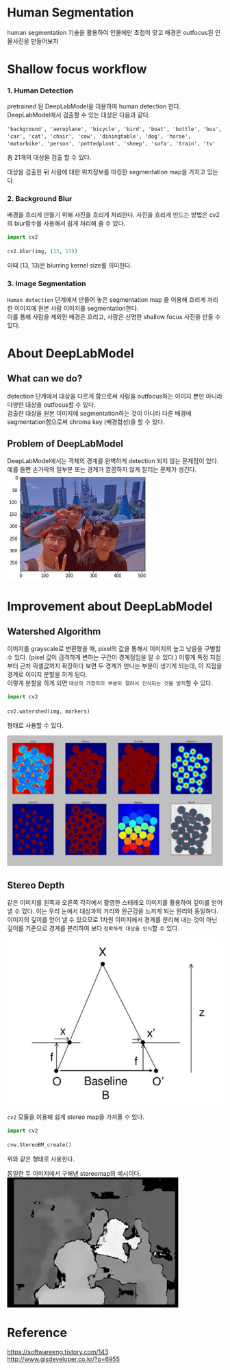 # Human Segmentation  
human segmentation 기술을 활용하여 인물에만 초점이 맞고 배경은 outfocus된 인물사진을 만들어보자

# Shallow focus workflow  
### 1. Human Detection  
pretrained 된 DeepLabModel을 이용하여 human detection 한다.  
DeepLabModel에서 검출할 수 있는 대상은 다음과 같다.  
  
`'background', 'aeroplane', 'bicycle', 'bird', 'boat', 'bottle', 'bus', 'car', 'cat', 'chair', 'cow', 'diningtable', 'dog', 'horse', 'motorbike', 'person', 'pottedplant', 'sheep', 'sofa', 'train', 'tv'`  
  
  총 21개의 대상을 검출 할 수 있다.  
    
대상을 검출한 뒤 사람에 대한 위치정보를 마킹한 segmentation map을 가지고 있는다.  

### 2. Background Blur  
배경을 흐리게 만들기 위해 사진을 흐리게 처리한다. 
사진을 흐리게 만드는 방법은 cv2의 blur함수를 사용해서 쉽게 처리해 줄 수 있다.  
```python
import cv2 

cv2.blur(img, (13, 13))
```
이때 (13, 13)은 blurring kernel size를 의미한다.  
  
### 3. Image Segmentation  
`Human detection` 단계에서 만들어 놓은 segmentation map 을 이용해 흐리게 처리한 이미지에 원본 사람 이미지를 segmentation한다.  
이를 통해 사람을 제외한 배경은 흐리고, 사람은 선명한 shallow focus 사진을 만들 수 있다.  

# About DeepLabModel  
## What can we do?
detection 단계에서 대상을 다르게 함으로써 사람을 outfocus하는 이미지 뿐만 아니라 다양한 대상을 outfocus할 수 있다.  
검출한 대상을 원본 이미지에 segmentation하는 것이 아니라 다른 배경에 segmentation함으로써 chroma key (배경합성)을 할 수 있다.  

## Problem of DeepLabModel  
DeepLabModel에서는 객체의 경계를 완벽하게 detection 되지 않는 문제점이 있다. 예를 들면 손가락의 일부분 또는 경계가 깔끔하지 않게 잘리는 문제가 생긴다.  
![problem](https://github.com/estela19/AIFFEL/blob/master/exp08/utils/problem.JPG)
  
# Improvement about DeepLabModel  
## Watershed Algorithm  
이미지를 grayscale로 변환했을 때, pixel의 값을 통해서 이미지의 높고 낮음을 구별할 수 있다. (pixel 값이 급격하게 변하는 구간이 경계점임을 알 수 있다.)  이렇게 특정 지점부터 근처 픽셀값까지 확장하다 보면 두 경계가 만나는 부분이 생기게 되는데, 이 지점을 경계로 이미지 분할을 하게 된다.  
이렇게 분할을 하게 되면 `대상의 가장자리 부분이 잘려서 인식되는 것을 방지`할 수 있다.  

```python
import cv2

cv2.watershed(img, markers)
```
형태로 사용할 수 있다.  

![watershed](https://github.com/estela19/AIFFEL/blob/master/exp08/utils/watershed.JPG)

## Stereo Depth
같은 이미지를 왼쪽과 오른쪽 각각에서 촬영한 스테레오 이미지를 활용하여 깊이를 얻어 낼 수 있다. 이는 우리 눈에서 대상과의 거리와 원근감을 느끼게 되는 원리와 동일하다. 이미지의 깊이를 얻어 낼 수 있으므로 1차원 이미지에서 경계를 분리해 내는 것이 아닌 깊이를 기준으로 경계를 분리하여 보다 `정확하게 대상을 인식`할 수 있다.  
  
![streo](https://github.com/estela19/AIFFEL/blob/master/exp08/utils/stereo.JPG)

 `cv2` 모듈을 이용해 쉽게 stereo map을 가져올 수 있다.
```python
import cv2  

cvw.StereoBM_create()
```
위와 같은 형태로 사용한다.  

동일한 두 이미지에서 구해낸 stereomap의 예시이다.
![stereomap](https://github.com/estela19/AIFFEL/blob/master/exp08/utils/stereomap.JPG)

# Reference  
https://softwareeng.tistory.com/143  
http://www.gisdeveloper.co.kr/?p=6955
